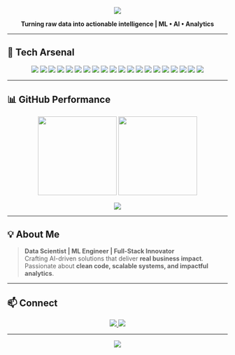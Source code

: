 <!-- Profile Banner -->
<p align="center">
  <img src="https://capsule-render.vercel.app/api?type=waving&color=00BFFF&height=250&section=header&text=AlgoNest%20Coder&fontSize=60&animation=fadeIn&fontColor=ffffff&fontAlignY=38" />
</p>

<!-- Tagline -->
<p align="center">
  <b>Turning raw data into actionable intelligence | ML • AI • Analytics</b>
</p>

---

## 🚀 Tech Arsenal

<p align="center">
  
<!-- Languages & Frameworks -->
<img src="https://img.shields.io/badge/Python-3776AB?style=for-the-badge&logo=python&logoColor=white" />
<img src="https://img.shields.io/badge/FastAPI-009688?style=for-the-badge&logo=fastapi&logoColor=white" />
<img src="https://img.shields.io/badge/Flask-000000?style=for-the-badge&logo=flask&logoColor=white" />
<img src="https://img.shields.io/badge/Next.js-000000?style=for-the-badge&logo=next.js&logoColor=white" />
<img src="https://img.shields.io/badge/React-20232A?style=for-the-badge&logo=react&logoColor=61DAFB" />
<img src="https://img.shields.io/badge/Flutter-02569B?style=for-the-badge&logo=flutter&logoColor=white" />

<!-- ML / Data Science -->
<img src="https://img.shields.io/badge/Pandas-150458?style=for-the-badge&logo=pandas&logoColor=white" />
<img src="https://img.shields.io/badge/NumPy-013243?style=for-the-badge&logo=numpy&logoColor=white" />
<img src="https://img.shields.io/badge/scikit--learn-F7931E?style=for-the-badge&logo=scikit-learn&logoColor=white" />
<img src="https://img.shields.io/badge/XGBoost-FF6F00?style=for-the-badge&logo=apache-spark&logoColor=white" />
<img src="https://img.shields.io/badge/Matplotlib-11557C?style=for-the-badge&logo=plotly&logoColor=white" />
<img src="https://img.shields.io/badge/Plotly-3F4F75?style=for-the-badge&logo=plotly&logoColor=white" />

<!-- Databases -->
<img src="https://img.shields.io/badge/PostgreSQL-4169E1?style=for-the-badge&logo=postgresql&logoColor=white" />
<img src="https://img.shields.io/badge/MongoDB-4EA94B?style=for-the-badge&logo=mongodb&logoColor=white" />
<img src="https://img.shields.io/badge/NeonDB-00E599?style=for-the-badge&logo=postgresql&logoColor=white" />

<!-- DevOps & Tools -->
<img src="https://img.shields.io/badge/AWS%20EC2-FF9900?style=for-the-badge&logo=amazon-aws&logoColor=white" />
<img src="https://img.shields.io/badge/Render-46E3B7?style=for-the-badge&logo=render&logoColor=white" />
<img src="https://img.shields.io/badge/Vercel-000000?style=for-the-badge&logo=vercel&logoColor=white" />
<img src="https://img.shields.io/badge/GitHub%20Actions-2088FF?style=for-the-badge&logo=github-actions&logoColor=white" />
<img src="https://img.shields.io/badge/Nginx-009639?style=for-the-badge&logo=nginx&logoColor=white" />

</p>

---

## 📊 GitHub Performance

<p align="center">
  <img src="https://github-readme-stats.vercel.app/api?username=algonest-coder&show_icons=true&theme=tokyonight&hide_border=true" height="180"/>
  <img src="https://github-readme-streak-stats.herokuapp.com/?user=algonest-coder&theme=tokyonight&hide_border=true" height="180"/>
</p>

<p align="center">
  <img src="https://github-readme-stats.vercel.app/api/top-langs/?username=algonest-coder&layout=compact&theme=tokyonight&hide_border=true" />
</p>

---

## 💡 About Me

> **Data Scientist | ML Engineer | Full-Stack Innovator**  
> Crafting AI-driven solutions that deliver **real business impact**.  
> Passionate about **clean code, scalable systems, and impactful analytics**.

---

## 📫 Connect

<p align="center">
  <a href="https://www.linkedin.com/in/chirag-v-rane/" target="_blank">
    <img src="https://img.shields.io/badge/LinkedIn-0A66C2?style=for-the-badge&logo=linkedin&logoColor=white" />
  </a>
  <a href="mailto:chirag@example.com">
    <img src="https://img.shields.io/badge/Email-D14836?style=for-the-badge&logo=gmail&logoColor=white" />
  </a>
</p>

---

<!-- Footer Banner -->
<p align="center">
  <img src="https://capsule-render.vercel.app/api?type=waving&color=00BFFF&height=120&section=footer"/>
</p>
